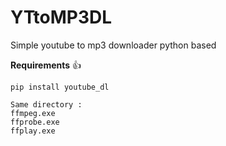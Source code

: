 # YTtoMP3DL
Simple youtube to mp3 downloader python based


**Requirements** :+1:
```
pip install youtube_dl 

Same directory :
ffmpeg.exe
ffprobe.exe
ffplay.exe
```

